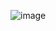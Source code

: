 

![image](https://github.com/i3cpu/botik_webapp/assets/106595656/64870310-0a9f-470a-baf0-d2ff39a87882)





